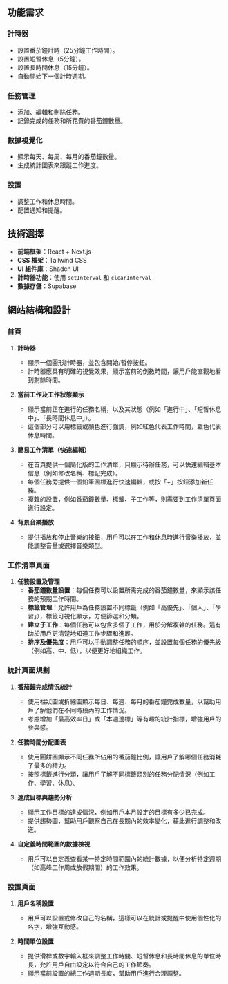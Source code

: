 ## 功能需求

### 計時器
- 設置番茄鐘計時（25分鐘工作時間）。
- 設置短暫休息（5分鐘）。
- 設置長時間休息（15分鐘）。
- 自動開始下一個計時週期。

### 任務管理
- 添加、編輯和刪除任務。
- 記錄完成的任務和所花費的番茄鐘數量。

### 數據視覺化
- 顯示每天、每周、每月的番茄鐘數量。
- 生成統計圖表來跟蹤工作進度。

### 設置
- 調整工作和休息時間。
- 配置通知和提醒。

## 技術選擇

- **前端框架**：React + Next.js
- **CSS 框架**：Tailwind CSS
- **UI 組件庫**：Shadcn UI
- **計時器功能**：使用 `setInterval` 和 `clearInterval`
- **數據存儲**：Supabase

## 網站結構和設計

### 首頁

1. **計時器**
   - 顯示一個圓形計時器，並包含開始/暫停按鈕。
   - 計時器應具有明確的視覺效果，顯示當前的倒數時間，讓用戶能直觀地看到剩餘時間。

2. **當前工作及工作狀態顯示**
   - 顯示當前正在進行的任務名稱，以及其狀態（例如「進行中」、「短暫休息中」、「長時間休息中」）。
   - 這個部分可以用標籤或顏色進行強調，例如紅色代表工作時間，藍色代表休息時間。

3. **簡易工作清單（快速編輯）**
   - 在首頁提供一個簡化版的工作清單，只顯示待辦任務，可以快速編輯基本信息（例如修改名稱、標記完成）。
   - 每個任務旁提供一個鉛筆圖標進行快速編輯，或按「+」按鈕添加新任務。
   - 複雜的設置，例如番茄鐘數量、標籤、子工作等，則需要到工作清單頁面進行設定。

4. **背景音樂播放**
   - 提供播放和停止音樂的按鈕，用戶可以在工作和休息時進行音樂播放，並能調整音量或選擇音樂類型。

### 工作清單頁面

1. **任務設置及管理**
   - **番茄鐘數量設置**：每個任務可以設置所需完成的番茄鐘數量，來顯示該任務的預期工作時間。
   - **標籤管理**：允許用戶為任務設置不同標籤（例如「高優先」、「個人」、「學習」），標籤可視化顯示，方便篩選和分類。
   - **建立子工作**：每個任務可以包含多個子工作，用於分解複雜的任務。這有助於用戶更清楚地知道工作步驟和進展。
   - **排序及優先度**：用戶可以手動調整任務的順序，並設置每個任務的優先級（例如高、中、低），以便更好地組織工作。

### 統計頁面規劃

1. **番茄鐘完成情況統計**
   - 使用柱狀圖或折線圖顯示每日、每週、每月的番茄鐘完成數量，以幫助用戶了解他們在不同時段內的工作情況。
   - 考慮增加「最高效率日」或「本週達標」等有趣的統計指標，增強用戶的參與感。

2. **任務時間分配圖表**
   - 使用圓餅圖顯示不同任務所佔用的番茄鐘比例，讓用戶了解哪個任務消耗了最多的精力。
   - 按照標籤進行分類，讓用戶了解不同標籤類別的任務分配情況（例如工作、學習、休息）。

3. **達成目標與趨勢分析**
   - 顯示工作目標的達成情況，例如用戶本月設定的目標有多少已完成。
   - 提供趨勢圖，幫助用戶觀察自己在長期內的效率變化，藉此進行調整和改進。

4. **自定義時間範圍的數據檢視**
   - 用戶可以自定義查看某一特定時間範圍內的統計數據，以便分析特定週期（如高峰工作周或放假期間）的工作效果。

### 設置頁面

1. **用戶名稱設置**
   - 用戶可以設置或修改自己的名稱，這樣可以在統計或提醒中使用個性化的名字，增強互動感。

2. **時間單位設置**
   - 提供滑桿或數字輸入框來調整工作時間、短暫休息和長時間休息的單位時長，允許用戶自由設定以符合自己的工作節奏。
   - 顯示當前設置的總工作週期長度，幫助用戶進行合理調整。

